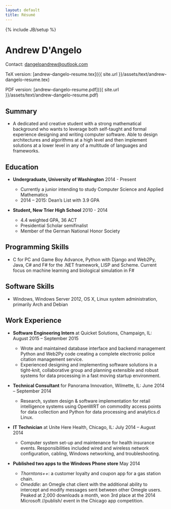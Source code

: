```yaml
---
layout: default
title: Résumé
---
```

{% include JB/setup %}

Andrew D'Angelo
===============
	
Contact: [dangeloandrew@outlook.com](mailto:dangeloandrew@outlook.com)

TeX version: [andrew-dangelo-resume.tex]({{ site.url }}/assets/text/andrew-dangelo-resume.tex)

PDF version: [andrew-dangelo-resume.pdf]({{ site.url }}/assets/text/andrew-dangelo-resume.pdf)

Summary
-------
	
*	A dedicated and creative student with a strong mathematical background who wants to leverage both self-taught and formal experience designing and writing computer software. Able to design architectures and algorithms at a high level and then implement solutions at a lower level in any of a multitude of languages and frameworks.

Education
---------

*	**Undergraduate, University of Washington** 2014 - Present
	-	Currently a junior intending to study Computer Science and Applied Mathematics
	-	2014 – 2015: Dean’s List with 3.9 GPA

	
*	**Student, New Trier High School** 2010 - 2014

	-	4.4 weighted GPA, 36 ACT
	-	Presidential Scholar semifinalist
	-	Member of the German National Honor Society

Programming Skills
------------------

*	C for PC and Game Boy Advance, Python with Django and Web2Py, Java, C# and F# for the .NET framework, LISP and Scheme. Current focus on machine learning and biological simulation in F#

Software Skills
---------------

*	Windows, Windows Server 2012, OS X, Linux system administration, primarily Arch and Debian

Work Experience
---------------

*	**Software Engineering Intern** at Quicket Solutions, Champaign, IL: August 2015 – September 2015
	-	Wrote and maintained database interface and backend management Python and Web2Py code creating a complete electronic police citation management service.
	- Experienced designing and implementing software solutions in a tight-knit, collaborative group and planning extensible and robust systems for data processing in a fast moving startup environment.

*	**Technical Consultant** for Panorama Innovation, Wilmette, IL: June 2014 – September 2014
	-	Research, system design \& software implementation for retail intelligence systems using OpenWRT on commodity access points for data collection and Python for data processing and analytics.d Linux.

*	**IT Technician** at Unite Here Health, Chicago, IL: July 2014 – August 2014
	-	Computer system set-up and maintenance for health insurance events. Responsibilities included wired and wireless network configuration, cabling, Windows networking, and troubleshooting.

*	**Published two apps to the Windows Phone store** May 2014
	-	*Thorntons++*: a customer loyalty and coupon app for a gas station chain.
	-	*Omeddle*: an Omegle chat client with the additional ability to intercept and modify messages sent between other Omegle users. Peaked at 2,000 downloads a month, won 3rd place at the 2014 Microsoft //publish/ event in the Chicago app competition.